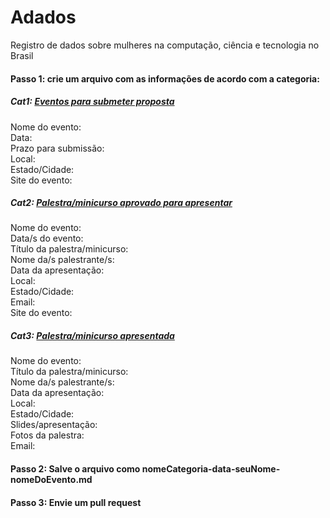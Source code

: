 # Adados
Registro de dados sobre mulheres na computação, ciência e tecnologia no Brasil 


#### Passo 1: crie um arquivo com as informações de acordo com a categoria:

##### Cat1: [Eventos para submeter proposta]()

Nome do evento: <br />
Data:  <br />
Prazo para submissão: <br />
Local: <br />
Estado/Cidade: <br />
Site do evento: <br />

##### Cat2: [Palestra/minicurso aprovado para apresentar]()

Nome do evento:  <br />
Data/s do evento: <br />
Título da palestra/minicurso: <br />
Nome da/s palestrante/s: <br />
Data da apresentação:  <br />
Local: <br />
Estado/Cidade: <br />
Email: <br />
Site do evento:  <br />

##### Cat3: [Palestra/minicurso apresentada]()

Nome do evento: <br />
Título da palestra/minicurso: <br />
Nome da/s palestrante/s: <br />
Data da apresentação:  <br />
Local: <br />
Estado/Cidade: <br />
Slides/apresentação:  <br />
Fotos da palestra:  <br />
Email: <br />

#### Passo 2: Salve o arquivo como nomeCategoria-data-seuNome-nomeDoEvento.md

#### Passo 3: Envie um pull request 
